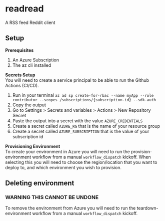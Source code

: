 # readread
A RSS feed Reddit client

## Setup
**Prerequisites**
1. An Azure Subscription
2. The az cli installed  

**Secrets Setup**  
You will need to create a service principal to be able to run the Github Actions (CI/CD).  
1. Run in your terminal `az ad sp create-for-rbac --name myApp --role contributor --scopes /subscriptions/{subscription-id} --sdk-auth`
2. Copy the output
3. Go to Settings > Secrets and variables > Actions > New Repository Secret
4. Paste the output into a secret with the value `AZURE_CREDENTIALS`
5. Create a secret called `AZURE_RG` that is the name of your resource group
6. Create a secret called `AZURE_SUBSCRIPTION` that is the value of your subscription id

**Provisioning Environment**  
To create your environment in Azure you will need to run the provision-environment workflow from a manual `workflow_dispatch` kickoff.  When selecting this you will need to choose the region/location that you want to deploy to, and which environment you wish to provision.

## Deleting environment
### WARNING THIS CANNOT BE UNDONE
To remove the environment from Azure you will need to run the teardown-environment workflow from a manual `workflow_dispatch` kickoff.
